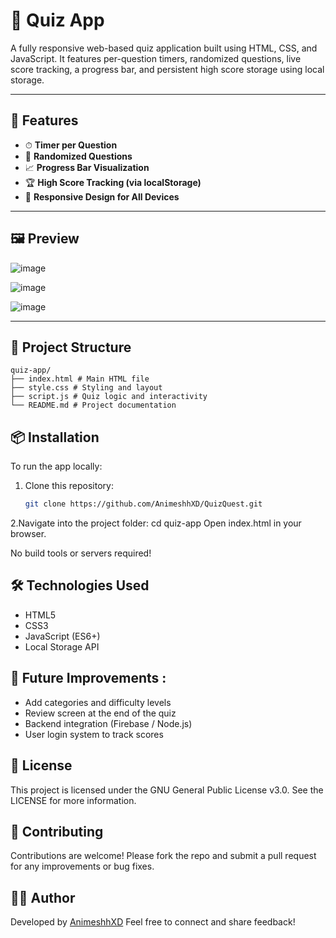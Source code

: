 # 🧠 Quiz App

A fully responsive web-based quiz application built using HTML, CSS, and JavaScript. It features per-question timers, randomized questions, live score tracking, a progress bar, and persistent high score storage using local storage.

---

## 🚀 Features

- ⏱ **Timer per Question**  
- 🧩 **Randomized Questions**  
- 📈 **Progress Bar Visualization**  
- 🏆 **High Score Tracking (via localStorage)**  
- 📱 **Responsive Design for All Devices**

---

## 🖼 Preview
![image](https://github.com/user-attachments/assets/8fc60240-7dc6-45d1-b17e-e26f8e33c436)

![image](https://github.com/user-attachments/assets/f2594959-e61f-4325-a235-1f7db589506e)

![image](https://github.com/user-attachments/assets/525063e8-15ac-4905-b8e5-df1301e758b1)


---

## 📂 Project Structure
```
quiz-app/
├── index.html # Main HTML file
├── style.css # Styling and layout
├── script.js # Quiz logic and interactivity
└── README.md # Project documentation
```

## 📦 Installation

To run the app locally:

1. Clone this repository:
   ```bash
   git clone https://github.com/AnimeshhXD/QuizQuest.git
2.Navigate into the project folder:
  cd quiz-app
  Open index.html in your browser.

No build tools or servers required!

## 🛠 Technologies Used
- HTML5
- CSS3
- JavaScript (ES6+)
- Local Storage API

## 🧪 Future Improvements :
- Add categories and difficulty levels
- Review screen at the end of the quiz
- Backend integration (Firebase / Node.js)
- User login system to track scores

## 📄 License
This project is licensed under the GNU General Public License v3.0.
See the LICENSE for more information.

## 🤝 Contributing
Contributions are welcome! Please fork the repo and submit a pull request for any improvements or bug fixes.
## 🙋‍♂️ Author
Developed by [AnimeshhXD](github.com/AnimeshhXD)
Feel free to connect and share feedback!

